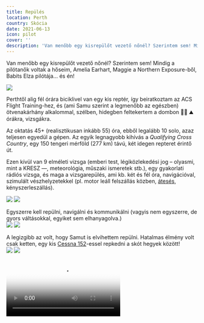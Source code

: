 ```yaml
---
title: Repülés
location: Perth
country: Skócia
date: 2021-06-13
icon: pilot
cover: ''
description: 'Van menőbb egy kisrepülőt vezető nőnél? Szerintem sem! Mindig a pilótanők voltak a hőseim, Amelia Earhart, Maggie a Northern Exposure-ből, Babits Elza pilótája… és én! ✈️'
---
```


Van menőbb egy kisrepülőt vezető nőnél? Szerintem sem! Mindig a pilótanők voltak a hőseim, Amelia Earhart, Maggie a Northern Exposure-ből, Babits Elza pilótája… és én!

![](/img/fly2.jpeg)

Perthtől alig fél órára biciklivel van egy kis reptér, így beiratkoztam az ACS Flight Training-hez, és (ami Samu szerint a legmenőbb az egészben) ötvenakárhány alkalommal, szélben, hidegben feltekertem a dombon 🚴‍♀️ ⛰ órákra, vizsgákra.

Az oktatás 45+ (realisztikusan inkább 55) óra, ebből legalább 10 solo, azaz teljesen egyedül a gépen. Az egyik legnagyobb kihívás a _Qualifying Cross Country_, egy 150 tengeri mérföld (277 km) távú, két idegen repteret érintő út.

Ezen kívül van 9 elméleti vizsga (emberi test, légiközlekedési jog – olyasmi, mint a KRESZ —, meteorológia, műszaki ismeretek stb.), egy
gyakorlati rádiós vizsga, és maga a vizsgarepülés, ami kb. két és fél óra, navigációval, szimulált vészhelyzetekkel (pl. motor leáll felszállás közben, [átesés](https://hu.wikipedia.org/wiki/%C3%81tes%C3%A9s), kényszerleszállás).

![](/img/fly7.jpeg)
![](/img/fly6.jpeg)

Egyszerre kell repülni, navigálni és kommunikálni (vagyis nem egyszerre, de gyors váltásokkal, egyiket sem elhanyagolva.)  
![](/img/fly8.jpeg)
![](/img/fly9.jpeg)

A legizgibb az volt, hogy Samut is elvihettem repülni. Hatalmas élmény volt csak ketten, egy kis [Cessna 152](https://en.wikipedia.org/wiki/Cessna_152)-essel repkedni a skót hegyek között!  
![](/img/fly4.jpeg)
![](/img/fly5.jpeg)

<video src="/video/flying.mp4" poster="/video/flying.png" autoplay loop></video>
